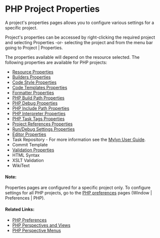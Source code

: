 # PHP Project Properties

<!--context:php_project_properties-->

A project's properties pages allows you to configure various settings for a specific project.

Project's properties can be accessed by right-clicking the required project and selecting Properties -or- selecting the project and from the menu bar going to Project | Properties.

The properties available will depend on the resource selected. The following properties are available for PHP projects:

 * [Resource Properties](008-resource_properties.md)
 * [Builders Properties](016-builders_properties.md)
 * [Code Style Properties](024-code_style_properties/000-index.md)
 * [Code Templates Properties](../../032-reference/040-php_project_properties/024-code_style_properties/008-code_templates_properties.md)
 * [Formatter Properties](../../032-reference/040-php_project_properties/024-code_style_properties/016-formatter_properties.md)
 * [PHP Build Path Properties](032-php_build_path_properties.md)
 * [PHP Debug Properties](040-php_debug_properties.md)
 * [PHP Include Path Properties](048-php_include_path_properties.md)
 * [PHP Interpreter Properties](056-php_interpreter_properties.md)
 * [PHP Task Tags Properties](064-php_task_tags_properties.md)
 * [Project References Properties](072-project_references_properties.md)
 * [Run/Debug Settings Properties](088-run_debug_settings_properties.md)
 * [Editor Properties](096-editor/000-index.md)
 * Task Repository - For more information see the [Mylyn User Guide](http://wiki.eclipse.org/index.php/Mylyn_User_Guide).
 * Commit Template
 * [Validation Properties](112-validation_properties/000-index.md)
 * HTML Syntax
 * XSLT Validation
 * WikiText

<!--note-start-->

#### Note:

Properties pages are configured for a specific project only. To configure settings for all PHP projects, go to the [PHP preferences](../../032-reference/032-preferences/000-index.md) pages (Window | Preferences | PHP).

<!--note-end-->

<!--links-start-->

#### Related Links:

 * [PHP Preferences](../../032-reference/032-preferences/000-index.md)
 * [PHP Perspectives and Views](../../032-reference/008-php_perspectives_and_views/000-index.md)
 * [PHP Perspective Menus](../../032-reference/016-menus/000-index.md)

<!--links-end-->
